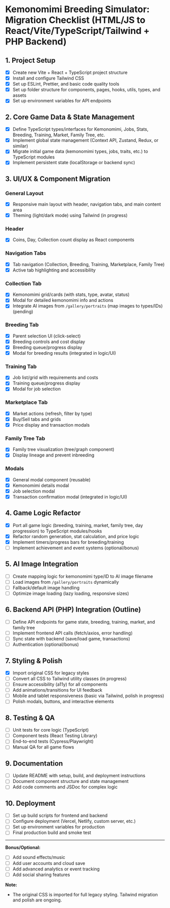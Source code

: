 # Kemonomimi Breeding Simulator: Migration Checklist (HTML/JS to React/Vite/TypeScript/Tailwind + PHP Backend)

## 1. Project Setup
- [x] Create new Vite + React + TypeScript project structure
- [x] Install and configure Tailwind CSS
- [x] Set up ESLint, Prettier, and basic code quality tools
- [x] Set up folder structure for components, pages, hooks, utils, types, and assets
- [x] Set up environment variables for API endpoints

## 2. Core Game Data & State Management
- [x] Define TypeScript types/interfaces for Kemonomimi, Jobs, Stats, Breeding, Training, Market, Family Tree, etc.
- [x] Implement global state management (Context API, Zustand, Redux, or similar)
- [x] Migrate initial game data (kemonomimi types, jobs, traits, etc.) to TypeScript modules
- [x] Implement persistent state (localStorage or backend sync)

## 3. UI/UX & Component Migration
### General Layout
- [x] Responsive main layout with header, navigation tabs, and main content area
- [x] Theming (light/dark mode) using Tailwind (in progress)

### Header
- [x] Coins, Day, Collection count display as React components

### Navigation Tabs
- [x] Tab navigation (Collection, Breeding, Training, Marketplace, Family Tree)
- [x] Active tab highlighting and accessibility

### Collection Tab
- [x] Kemonomimi grid/cards (with stats, type, avatar, status)
- [x] Modal for detailed kemonomimi info and actions
- [x] Integrate AI images from `/gallery/portraits` (map images to types/IDs) (pending)

### Breeding Tab
- [x] Parent selection UI (click-select)
- [x] Breeding controls and cost display
- [x] Breeding queue/progress display
- [x] Modal for breeding results (integrated in logic/UI)

### Training Tab
- [x] Job list/grid with requirements and costs
- [x] Training queue/progress display
- [x] Modal for job selection

### Marketplace Tab
- [x] Market actions (refresh, filter by type)
- [x] Buy/Sell tabs and grids
- [x] Price display and transaction modals

### Family Tree Tab
- [x] Family tree visualization (tree/graph component)
- [x] Display lineage and prevent inbreeding

### Modals
- [x] General modal component (reusable)
- [x] Kemonomimi details modal
- [x] Job selection modal
- [x] Transaction confirmation modal (integrated in logic/UI)

## 4. Game Logic Refactor
- [x] Port all game logic (breeding, training, market, family tree, day progression) to TypeScript modules/hooks
- [x] Refactor random generation, stat calculation, and price logic
- [x] Implement timers/progress bars for breeding/training
- [ ] Implement achievement and event systems (optional/bonus)

## 5. AI Image Integration
- [ ] Create mapping logic for kemonomimi type/ID to AI image filename
- [ ] Load images from `/gallery/portraits` dynamically
- [ ] Fallback/default image handling
- [ ] Optimize image loading (lazy loading, responsive sizes)

## 6. Backend API (PHP) Integration (Outline)
- [ ] Define API endpoints for game state, breeding, training, market, and family tree
- [ ] Implement frontend API calls (fetch/axios, error handling)
- [ ] Sync state with backend (save/load game, transactions)
- [ ] Authentication (optional/bonus)

## 7. Styling & Polish
- [x] Import original CSS for legacy styles
- [ ] Convert all CSS to Tailwind utility classes (in progress)
- [ ] Ensure accessibility (a11y) for all components
- [ ] Add animations/transitions for UI feedback
- [ ] Mobile and tablet responsiveness (basic via Tailwind, polish in progress)
- [ ] Polish modals, buttons, and interactive elements

## 8. Testing & QA
- [ ] Unit tests for core logic (TypeScript)
- [ ] Component tests (React Testing Library)
- [ ] End-to-end tests (Cypress/Playwright)
- [ ] Manual QA for all game flows

## 9. Documentation
- [ ] Update README with setup, build, and deployment instructions
- [ ] Document component structure and state management
- [ ] Add code comments and JSDoc for complex logic

## 10. Deployment
- [ ] Set up build scripts for frontend and backend
- [ ] Configure deployment (Vercel, Netlify, custom server, etc.)
- [ ] Set up environment variables for production
- [ ] Final production build and smoke test

---

**Bonus/Optional:**
- [ ] Add sound effects/music
- [ ] Add user accounts and cloud save
- [ ] Add advanced analytics or event tracking
- [ ] Add social sharing features

**Note:**
- The original CSS is imported for full legacy styling. Tailwind migration and polish are ongoing. 